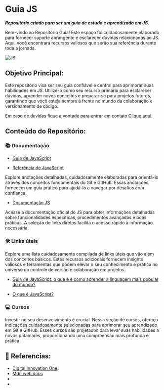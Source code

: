 # Guia JS

***Repositório criado para ser um guia de estudo e aprendizado em JS.***

Bem-vindo ao Repositório Guia! Este espaço foi cuidadosamente elaborado para fornecer suporte abrangente e esclarecer dúvidas relacionadas ao JS. Aqui, você encontrará recursos valiosos que serão sua referência durante toda a jornada.

![JS.](https://upload.wikimedia.org/wikipedia/commons/d/d4/Javascript-shield.svg)

## Objetivo Principal:
Este repositório visa ser seu guia confiável e central para aprimorar suas habilidades em JS. Utilize-o como seu recurso primário para esclarecer dúvidas, aprender novos conceitos e preparar-se para projetos futuros, garantindo que você esteja sempre à frente no mundo da colaboração e versionamento de código.

Em caso de duvidas fique a vontade para entrar em contato [Clique aqui.](https://www.linkedin.com/in/felipedemeloab/)

## Conteúdo do Repositório:

### 📚 Documentação

- [Guia de JavaScript](https://developer.mozilla.org/pt-BR/docs/Web/JavaScript/Guide)
 
- [Referência de JavaScript](https://developer.mozilla.org/pt-BR/docs/Web/JavaScript/Reference)

Explore anotações detalhadas, cuidadosamente elaboradas para orientá-lo através dos conceitos fundamentais do Git e GitHub. Essas anotações fornecem um guia prático para ajudá-lo a navegar por desafios com confiança.

- [Documentação JS]()

Acesse a documentação oficial do JS para obter informações detalhadas sobre funcionalidades específicas, procedimentos avançados e boas práticas. A seleção de links diretos facilita o acesso rápido à informação necessária.

### 🛠️ Links úteis

Explore uma lista cuidadosamente compilada de links úteis que vão além dos conceitos básicos. Estes recursos adicionais fornecem insights valiosos e ferramentas que podem elevar o seu conhecimento e prática no universo do controle de versão e colaboração em projetos.

- [Guia de JavaScript: o que é e como aprender a linguagem mais popular do mundo?](https://alura.com.br/artigos/javascript?_gl=1*1lk35j4*_ga*MzkwMzQ4MzU4LjE3MDUxNTE3MzQ.*_ga_1EPWSW3PCS*MTcwNTg0NTc3My4zMy4xLjE3MDU4NDYxNzguMC4wLjA.*_fplc*Sm9PT1VXV2pISElZNW5ncVolMkZ0RGFRdmNPTUlSSUV6WlRaVVdFaE1DTTB2cmdIMk5yQnIwWGpWcjRQayUyQmhHMnpNNU1sViUyQm8lMkJaQ3hybWVkUVQyTzclMkZsNmRXd0pGdSUyRnNyTE5RZyUyRjB5JTJGRFFoY2NnWnoydEFrZjUxM1BlemVvUSUzRCUzRA..)

- [O que é JavaScript?](https://developer.mozilla.org/pt-BR/docs/Learn/JavaScript/First_steps/What_is_JavaScript)

### 💻 Cursos

Investir no seu desenvolvimento é crucial. Nessa seção de cursos, ofereço indicações cuidadosamente selecionadas para aprimorar seu aprendizado em Git e GitHub. Esses cursos são projetados para levar suas habilidades a novos patamares, proporcionando uma compreensão mais profunda e prática.



## 🔎 Referencias:
-  [Digital Innovation One](https://www.dio.me/).
-  [Mdn web docs](https://developer.mozilla.org/pt-BR/docs/Learn/JavaScript)
-  
-  

